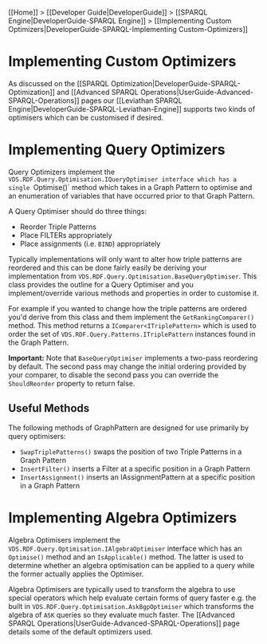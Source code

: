 [[Home]] > [[Developer Guide|DeveloperGuide]] > [[SPARQL Engine|DeveloperGuide-SPARQL Engine]] > [[Implementing Custom Optimizers|DeveloperGuide-SPARQL-Implementing Custom-Optimizers]]

# Implementing Custom Optimizers

As discussed on the [[SPARQL Optimization|DeveloperGuide-SPARQL-Optimization]] and [[Advanced SPARQL Operations|UserGuide-Advanced-SPARQL-Operations]] pages our [[Leviathan SPARQL Engine|DeveloperGuide-SPARQL-Leviathan-Engine]] supports two kinds of optimisers which can be customised if desired.

# Implementing Query Optimizers

Query Optimizers implement the `VDS.RDF.Query.Optimisation.IQueryOptimiser interface which has a single `Optimise()` method which takes in a Graph Pattern to optimise and an enumeration of variables that have occurred prior to that Graph Pattern.

A Query Optimiser should do three things:

* Reorder Triple Patterns
* Place FILTERs appropriately
* Place assignments (i.e. `BIND`) appropriately

Typically implementations will only want to alter how triple patterns are reordered and this can be done fairly easily be deriving your implementation from `VDS.RDF.Query.Optimisation.BaseQueryOptimiser`. This class provides the outline for a Query Optimiser and you implement/override various methods and properties in order to customise it.

For example if you wanted to change how the triple patterns are ordered you'd derive from this class and them implement the `GetRankingComparer()` method. This method returns a `IComparer<ITriplePattern>` which is used to order the set of `VDS.RDF.Query.Patterns.ITriplePattern` instances found in the Graph Pattern.

**Important:** Note that `BaseQueryOptimiser` implements a two-pass reordering by default. The second pass may change the initial ordering provided by your comparer, to disable the second pass you can override the `ShouldReorder` property to return false.

## Useful Methods

The following methods of GraphPattern are designed for use primarily by query optimisers:

* `SwapTriplePatterns()` swaps the position of two Triple Patterns in a Graph Pattern
* `InsertFilter()` inserts a Filter at a specific position in a Graph Pattern
* `InsertAssignment()` inserts an IAssignmentPattern at a specific position in a Graph Pattern

# Implementing Algebra Optimizers

Algebra Optimisers implement the `VDS.RDF.Query.Optimisation.IAlgebraOptimiser` interface which has an `Optimise()` method and an `IsApplicable()` method. The latter is used to determine whether an algebra optimisation can be applied to a query while the former actually applies the Optimiser.

Algebra Optimisers are typically used to transform the algebra to use special operators which help evaluate certain forms of query faster e.g. the built in `VDS.RDF.Query.Optimisation.AskBgpOptimiser` which transforms the algebra of `ASK` queries so they evaluate much faster.  The [[Advanced SPARQL Operations|UserGuide-Advanced-SPARQL-Operations]] page details some of the default optimizers used.